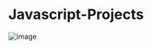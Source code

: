 ﻿# Javascript-Projects
![image](https://user-images.githubusercontent.com/37794440/209128170-b8708260-f4b3-4600-b6eb-c28a57c7bb38.png)

